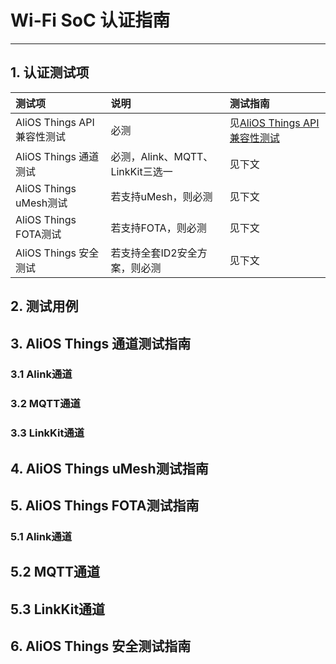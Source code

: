# Wi-Fi SoC 认证指南

---

## 1. 认证测试项

| 测试项 | 说明 | 测试指南 |
| :--- | :--- | :--- |
| AliOS Things API兼容性测试 | 必测 | 见[AliOS Things API兼容性测试](/certificate_manual/certificate_manual_api.md) |
| AliOS Things 通道测试 | 必测，Alink、MQTT、LinkKit三选一 | 见下文 |
| AliOS Things uMesh测试 | 若支持uMesh，则必测 | 见下文 |
| AliOS Things FOTA测试 | 若支持FOTA，则必测 | 见下文 |
| AliOS Things 安全测试 | 若支持全套ID2安全方案，则必测 | 见下文 |

## 2. 测试用例

## 3. AliOS Things 通道测试指南

### 3.1 Alink通道

### 3.2 MQTT通道

### 3.3 LinkKit通道

## 4. AliOS Things uMesh测试指南

## 5. AliOS Things FOTA测试指南

### 5.1 Alink通道

## 5.2 MQTT通道

## 5.3 LinkKit通道

## 6. AliOS Things 安全测试指南



